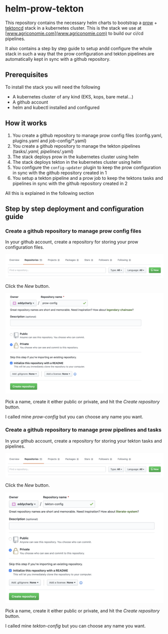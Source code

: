 # helm-prow-tekton

This repository contains the necessary helm charts to bootstrap a [prow](https://github.com/kubernetes/test-infra/tree/master/prow) + [tektoncd](https://github.com/tektoncd) stack in a kubernetes cluster.
This is the stack we use at [www.agriconomie.com](www.agriconomie.com) to build our ci/cd pipelines.

It also contains a step by step guide to setup andd configure the whole stack in such a way that the prow configuration and tekton pipelines are automatically kept in sync with a github repository.

## Prerequisites

To install the stack you will need the following

- A kubernetes cluster of any kind (EKS, kops, bare metal...)
- A github account
- helm and kubectl installed and configured

## How it works

1. You create a github repository to manage prow config files (config.yaml, plugins.yaml and job-config/*.yaml)
2. You create a github repository to manage the tekton pipelines (tasks/*.yaml, pipelines/*.yaml)
3. The stack deploys prow in the kubernetes cluster using helm
4. The stack deploys tekton in the kubernetes cluster using helm
5. You configure the `config-updater` plugin to keep the prow configuration in sync with the github repository created in 1
6. You setup a tekton pipeline and a prow job to keep the tektons tasks and pipelines in sync with the github repository created in 2

All this is explained in the following section

## Step by step deployment and configuration guide

### Create a github repository to manage prow config files

In your github account, create a repository for storing your prow configuration files.

![New repository](images/create-repo-1.png)

Click the _New_ button.

![New repository](images/create-repo-2.png)

Pick a name, create it either public or private, and hit the _Create repository_ button.

I called mine _prow-config_ but you can choose any name you want.

### Create a github repository to manage prow pipelines and tasks

In your github account, create a repository for storing your tekton tasks and pipelines.

![New repository](images/create-repo-1.png)

Click the _New_ button.

![New repository](images/create-repo-3.png)

Pick a name, create it either public or private, and hit the _Create repository_ button.

I called mine _tekton-config_ but you can choose any name you want.
